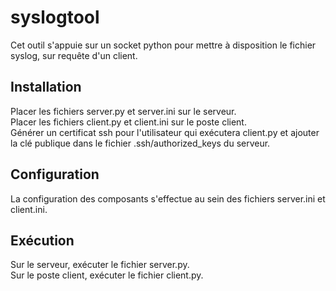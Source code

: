 # syslogtool
Cet outil s'appuie sur un socket python pour mettre à disposition le fichier syslog, sur requête d'un client.

## Installation
Placer les fichiers server.py et server.ini sur le serveur.<br/>
Placer les fichiers client.py et client.ini sur le poste client.<br/>
Générer un certificat ssh pour l'utilisateur qui exécutera client.py et ajouter la clé publique dans le fichier .ssh/authorized_keys du serveur.<br/>

## Configuration
La configuration des composants s'effectue au sein des fichiers server.ini et client.ini.

## Exécution
Sur le serveur, exécuter le fichier server.py.<br/>
Sur le poste client, exécuter le fichier client.py.<br/>
